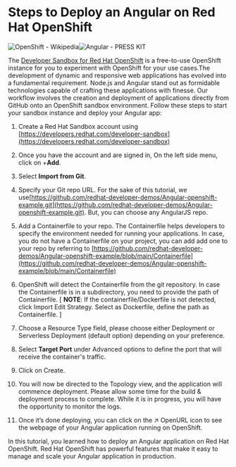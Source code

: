 # Steps to Deploy an Angular on Red Hat OpenShift

![OpenShift - Wikipedia](https://upload.wikimedia.org/wikipedia/commons/thumb/3/3a/OpenShift-LogoType.svg/100px-OpenShift-LogoType.svg.png)![Angular - PRESS KIT](https://encrypted-tbn0.gstatic.com/images?q=tbn:ANd9GcTLHZ7_lKApQX-3zDkXMVG029QBcaAc4F8sq9z7O7P5mw&s)

The [Developer Sandbox for Red Hat OpenShift](https://developers.redhat.com/developer-sandbox) is a free-to-use OpenShift instance for you to experiment with OpenShift for your use cases.The development of dynamic and responsive web applications has evolved into a fundamental requirement. Node.js and Angular stand out as formidable technologies capable of crafting these applications with finesse. Our workflow involves the creation and deployment of applications directly from GitHub onto an OpenShift sandbox environment.
Follow these steps to start your sandbox instance and deploy your Angular app:
1.  Create a Red Hat Sandbox account using [https://developers.redhat.com/developer-sandbox](https://developers.redhat.com/developer-sandbox)
   
2.  Once you have the account and are signed in, On the left side menu, click on +**Add**.
    
3.  Select **Import from Git**.
    
4.  Specify your Git repo URL. For the sake of this tutorial, we use[https://github.com/redhat-developer-demos/Angular-openshift-example.git](https://github.com/redhat-developer-demos/Angular-openshift-example.git). But, you can choose any AngularJS repo.
    
5.  Add a Containerfile to your repo. The Containerfile helps developers to specify the environment needed for running your applications. In case, you do not have a Containerfile on your project, you can add add one to your repo by referring to [https://github.com/redhat-developer-demos/Angular-openshift-example/blob/main/Containerfile](https://github.com/redhat-developer-demos/Angular-openshift-example/blob/main/Containerfile)
    
6.  OpenShift will detect the Containerfile from the git repository. In case the Containerfile is in a subdirectory, you need to provide the path of Containerfile. 
[ **NOTE**: If the containerfile/Dockerfile is not detected, click Import Edit Strategy. Select as Dockerfile, define the path as Containerfile. ]

7.  Choose a Resource Type field, please choose either Deployment or Serverless Deployment (default option) depending on your preference.
    
8.  Select **Target Port** under Advanced options to define the port that will receive the container's traffic.
   
9.  Click on Create.
    
10.  You will now be directed to the Topology view, and the application will commence deployment. Please allow some time for the build & deployment process to complete. While it is in progress, you will have the opportunity to monitor the logs.
    
11.  Once it’s done deploying, you can click on the ↗ OpenURL icon to see the webpage of your Angular application running on OpenShift.

In this tutorial, you learned how to deploy an Angular application on Red Hat OpenShift. Red Hat OpenShift has powerful features that make it easy to manage and scale your Angular application in production.
